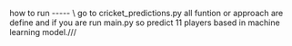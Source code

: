 how to run -----
\ go to cricket_predictions.py all funtion or approach are define and if you are run main.py so predict 11 players based in machine learning model.///

